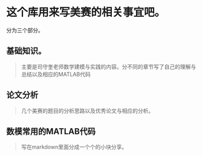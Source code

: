# 这个库用来写美赛的相关事宜吧。
分为三个部分。
## 基础知识。
>主要是司守奎老师数学建模与实践的内容。分不同的章节写了自己的理解与总结以及相应的MATLAB代码

## 论文分析
 >几个美赛的题目的分析思路以及优秀论文与相应的分析。

## 数模常用的MATLAB代码
>写在markdown里面分成一个个的小块分享。


